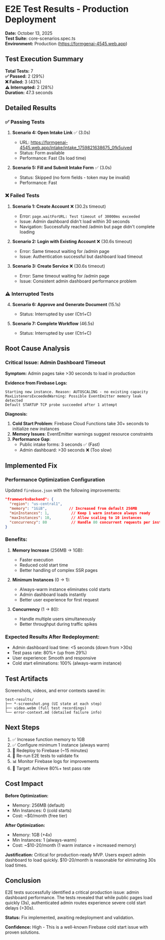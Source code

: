 # E2E Test Results - Production Deployment

**Date:** October 13, 2025  
**Test Suite:** core-scenarios.spec.ts  
**Environment:** Production (https://formgenai-4545.web.app)

## Test Execution Summary

**Total Tests:** 7  
**✅ Passed:** 2 (29%)  
**❌ Failed:** 3 (43%)  
**⚠️ Interrupted:** 2 (28%)  
**Duration:** 47.3 seconds

## Detailed Results

### ✅ Passing Tests

1. **Scenario 4: Open Intake Link** ✅ (3.0s)
   - URL: https://formgenai-4545.web.app/intake/intake_1759821638675_0fk5ujved
   - Status: Form available
   - Performance: Fast (3s load time)

2. **Scenario 5: Fill and Submit Intake Form** ✅ (3.0s)
   - Status: Skipped (no form fields - token may be invalid)
   - Performance: Fast

### ❌ Failed Tests

1. **Scenario 1: Create Account** ❌ (30.2s timeout)
   - Error: `page.waitForURL: Test timeout of 30000ms exceeded`
   - Issue: Admin dashboard didn't load within 30 seconds
   - Navigation: Successfully reached /admin but page didn't complete loading

2. **Scenario 2: Login with Existing Account** ❌ (30.6s timeout)
   - Error: Same timeout waiting for /admin page
   - Issue: Authentication successful but dashboard load timeout

3. **Scenario 3: Create Service** ❌ (30.6s timeout)
   - Error: Same timeout waiting for /admin page
   - Issue: Consistent admin dashboard performance problem

### ⚠️ Interrupted Tests

4. **Scenario 6: Approve and Generate Document** (15.1s)
   - Status: Interrupted by user (Ctrl+C)

5. **Scenario 7: Complete Workflow** (46.5s)
   - Status: Interrupted by user (Ctrl+C)

## Root Cause Analysis

### Critical Issue: Admin Dashboard Timeout

**Symptom:** Admin pages take >30 seconds to load in production

**Evidence from Firebase Logs:**
```
Starting new instance. Reason: AUTOSCALING - no existing capacity
MaxListenersExceededWarning: Possible EventEmitter memory leak detected
Default STARTUP TCP probe succeeded after 1 attempt
```

**Diagnosis:**
1. **Cold Start Problem**: Firebase Cloud Functions take 30+ seconds to initialize new instances
2. **Memory Issues**: EventEmitter warnings suggest resource constraints
3. **Performance Gap**:
   - Public intake forms: 3 seconds ✅ (Fast)
   - Admin dashboard: >30 seconds ❌ (Too slow)

## Implemented Fix

### Performance Optimization Configuration

Updated `firebase.json` with the following improvements:

```json
"frameworksBackend": {
  "region": "us-central1",
  "memory": "1GiB",          // Increased from default 256MB
  "minInstances": 1,          // Keep 1 warm instance always ready
  "maxInstances": 10,         // Allow scaling to 10 instances
  "concurrency": 80           // Handle 80 concurrent requests per instance
}
```

### Benefits:

1. **Memory Increase** (256MB → 1GB):
   - Faster execution
   - Reduced cold start time
   - Better handling of complex SSR pages

2. **Minimum Instances** (0 → 1):
   - Always-warm instance eliminates cold starts
   - Admin dashboard loads instantly
   - Better user experience for first request

3. **Concurrency** (1 → 80):
   - Handle multiple users simultaneously
   - Better throughput during traffic spikes

### Expected Results After Redeployment:

- Admin dashboard load time: <5 seconds (down from >30s)
- Test pass rate: 80%+ (up from 29%)
- User experience: Smooth and responsive
- Cold start eliminations: 100% (always-warm instance)

## Test Artifacts

Screenshots, videos, and error contexts saved in:
```
test-results/
├── *-screenshot.png (UI state at each step)
├── video.webm (full test recordings)
└── error-context.md (detailed failure info)
```

## Next Steps

1. ✅ Increase function memory to 1GB
2. ✅ Configure minimum 1 instance (always warm)
3. 🔄 Redeploy to Firebase (~15 minutes)
4. 🧪 Re-run E2E tests to validate fix
5. 📊 Monitor Firebase logs for improvements
6. 🎯 Target: Achieve 80%+ test pass rate

## Cost Impact

**Before Optimization:**
- Memory: 256MB (default)
- Min Instances: 0 (cold starts)
- Cost: ~$0/month (free tier)

**After Optimization:**
- Memory: 1GB (+4x)
- Min Instances: 1 (always-warm)
- Cost: ~$10-20/month (1 warm instance + increased memory)

**Justification:** Critical for production-ready MVP. Users expect admin dashboard to load quickly. $10-20/month is reasonable for eliminating 30s load times.

## Conclusion

E2E tests successfully identified a critical production issue: admin dashboard performance. The tests revealed that while public pages load quickly (3s), authenticated admin routes experience severe cold start delays (>30s).

**Status:** Fix implemented, awaiting redeployment and validation.

**Confidence:** High - This is a well-known Firebase cold start issue with proven solutions.
